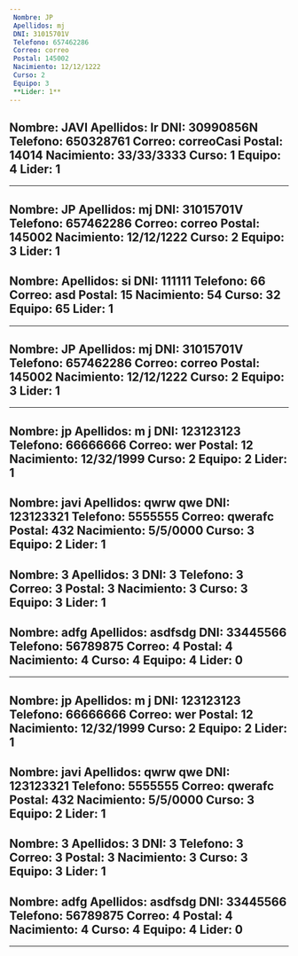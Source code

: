 ```yaml
---
 Nombre: JP
 Apellidos: mj
 DNI: 31015701V
 Telefono: 657462286
 Correo: correo
 Postal: 145002
 Nacimiento: 12/12/1222
 Curso: 2
 Equipo: 3
 **Lider: 1**
---
```

 Nombre: JAVI
 Apellidos: lr
 DNI: 30990856N
 Telefono: 650328761
 Correo: correoCasi
 Postal: 14014
 Nacimiento: 33/33/3333
 Curso: 1
 Equipo: 4
 **Lider: 1**
---
---
 Nombre: JP
 Apellidos: mj
 DNI: 31015701V
 Telefono: 657462286
 Correo: correo
 Postal: 145002
 Nacimiento: 12/12/1222
 Curso: 2
 Equipo: 3
 **Lider: 1**
---
 Nombre: 
 Apellidos: si
 DNI: 111111
 Telefono: 66
 Correo: asd
 Postal: 15
 Nacimiento: 54
 Curso: 32
 Equipo: 65
 **Lider: 1**
---
---
 Nombre: JP
 Apellidos: mj
 DNI: 31015701V
 Telefono: 657462286
 Correo: correo
 Postal: 145002
 Nacimiento: 12/12/1222
 Curso: 2
 Equipo: 3
 **Lider: 1**
---
---
 Nombre: jp
 Apellidos: m j
 DNI: 123123123
 Telefono: 66666666
 Correo: wer
 Postal: 12
 Nacimiento: 12/32/1999
 Curso: 2
 Equipo: 2
 **Lider: 1**
---
 Nombre: javi
 Apellidos: qwrw qwe
 DNI: 123123321
 Telefono: 5555555
 Correo: qwerafc
 Postal: 432
 Nacimiento: 5/5/0000
 Curso: 3
 Equipo: 2
 **Lider: 1**
---
 Nombre: 3
 Apellidos: 3
 DNI: 3
 Telefono: 3
 Correo: 3
 Postal: 3
 Nacimiento: 3
 Curso: 3
 Equipo: 3
 **Lider: 1**
---
 Nombre: adfg
 Apellidos: asdfsdg
 DNI: 33445566
 Telefono: 56789875
 Correo: 4
 Postal: 4
 Nacimiento: 4
 Curso: 4
 Equipo: 4
 **Lider: 0**
---
---
 Nombre: jp
 Apellidos: m j
 DNI: 123123123
 Telefono: 66666666
 Correo: wer
 Postal: 12
 Nacimiento: 12/32/1999
 Curso: 2
 Equipo: 2
 **Lider: 1**
---
 Nombre: javi
 Apellidos: qwrw qwe
 DNI: 123123321
 Telefono: 5555555
 Correo: qwerafc
 Postal: 432
 Nacimiento: 5/5/0000
 Curso: 3
 Equipo: 2
 **Lider: 1**
---
 Nombre: 3
 Apellidos: 3
 DNI: 3
 Telefono: 3
 Correo: 3
 Postal: 3
 Nacimiento: 3
 Curso: 3
 Equipo: 3
 **Lider: 1**
---
 Nombre: adfg
 Apellidos: asdfsdg
 DNI: 33445566
 Telefono: 56789875
 Correo: 4
 Postal: 4
 Nacimiento: 4
 Curso: 4
 Equipo: 4
 **Lider: 0**
---
---
